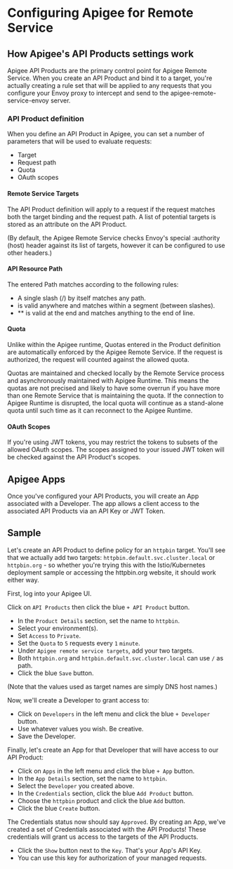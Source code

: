 # Configuring Apigee for Remote Service

## How Apigee's API Products settings work

Apigee API Products are the primary control point for Apigee Remote Service.
When you create an API Product and bind it to a target, you're actually creating 
a rule set that will be applied to any requests that you configure your Envoy proxy
to intercept and send to the apigee-remote-service-envoy server.

### API Product definition

When you define an API Product in Apigee, you can set a number of parameters that
will be used to evaluate requests:

* Target
* Request path
* Quota
* OAuth scopes

#### Remote Service Targets

The API Product definition will apply to a request if the request matches both the target
binding and the request path. A list of potential targets is stored as an attribute on the 
API Product.

(By default, the Apigee Remote Service checks Envoy's special :authority (host) header against
its list of targets, however it can be configured to use other headers.)

#### API Resource Path

The entered Path matches according to the following rules:

* A single slash (/) by itself matches any path.
* is valid anywhere and matches within a segment (between slashes).
* ** is valid at the end and matches anything to the end of line.

#### Quota

Unlike within the Apigee runtime, Quotas entered in the Product definition are 
automatically enforced by the Apigee Remote Service. If the request is authorized,
the request will counted against the allowed quota.

Quotas are maintained and checked locally by the Remote Service process and asynchronously
maintained with Apigee Runtime. This means the quotas are not precised and likely to have
some overrun if you have more than one Remote Service that is maintaining the quota. If the
connection to Apigee Runtime is disrupted, the local quota will continue as a stand-alone
quota until such time as it can reconnect to the Apigee Runtime.

#### OAuth Scopes

If you're using JWT tokens, you may restrict the tokens to subsets of the allowed OAuth scopes.
The scopes assigned to your issued JWT token will be checked against the API Product's scopes.

## Apigee Apps

Once you've configured your API Products, you will create an App associated with a Developer. The app
allows a client access to the associated API Products via an API Key or JWT Token.

## Sample

Let's create an API Product to define policy for an `httpbin` target. You'll see that we actually add 
two targets: `httpbin.default.svc.cluster.local` or `httpbin.org` - so whether you're trying this with 
the Istio/Kubernetes deployment sample or accessing the httpbin.org website, it should work either way.

First, log into your Apigee UI.

Click on `API Products` then click the blue `+ API Product` button.

* In the `Product Details` section, set the name to `httpbin`.
* Select your environment(s).
* Set `Access` to `Private`.
* Set the `Quota` to `5` requests every `1` `minute`.
* Under `Apigee remote service targets`, add your two targets.
* Both `httpbin.org` and `httpbin.default.svc.cluster.local` can use `/` as path.
* Click the blue `Save` button.

(Note that the values used as target names are simply DNS host names.)

Now, we'll create a Developer to grant access to:

* Click on `Developers` in the left menu and click the blue `+ Developer` button.
* Use whatever values you wish. Be creative.
* Save the Developer.

Finally, let's create an App for that Developer that will have access to our API Product:

* Click on `Apps` in the left menu and click the blue `+ App` button.
* In the `App Details` section, set the name to `httpbin`.
* Select the `Developer` you created above.
* In the `Credentials` section, click the blue `Add Product` button.
* Choose the `httpbin` product and click the blue `Add` button.
* Click the blue `Create` button.

The Credentials status now should say `Approved`. By creating an App, we've created a set 
of Credentials associated with the API Products! These credentials will grant us access 
to the targets of the API Products.

* Click the `Show` button next to the `Key`. That's your App's API Key.
* You can use this key for authorization of your managed requests.
